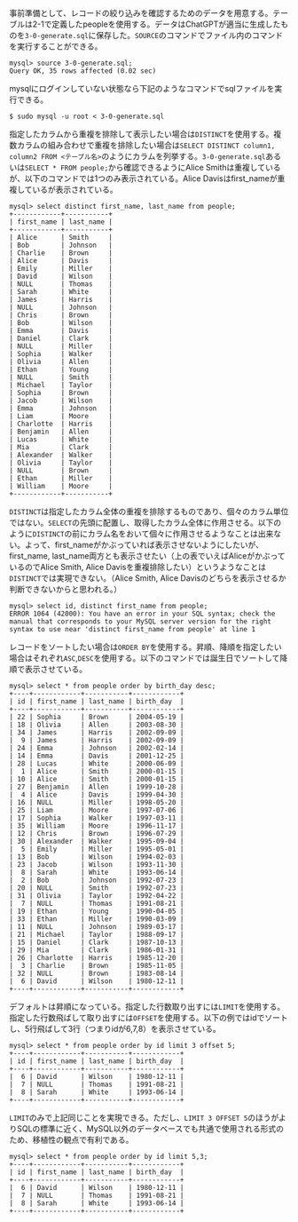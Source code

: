 事前準備として、レコードの絞り込みを確認するためのデータを用意する。テーブルは2-1で定義したpeopleを使用する。データはChatGPTが適当に生成したものを`3-0-generate.sql`に保存した。`SOURCE`のコマンドでファイル内のコマンドを実行することができる。
```
mysql> source 3-0-generate.sql;
Query OK, 35 rows affected (0.02 sec)
```
mysqlにログインしていない状態なら下記のようなコマンドでsqlファイルを実行できる。
```
$ sudo mysql -u root < 3-0-generate.sql
```

指定したカラムから重複を排除して表示したい場合は`DISTINCT`を使用する。複数カラムの組み合わせで重複を排除したい場合は`SELECT DISTINCT column1, column2 FROM <テーブル名>`のようにカラムを列挙する。`3-0-generate.sql`あるいは`SELECT * FROM people;`から確認できるようにAlice Smithは重複しているが、以下のコマンドでは1つのみ表示されている。Alice Davisはfirst_nameが重複しているが表示されている。
```
mysql> select distinct first_name, last_name from people;
+------------+-----------+
| first_name | last_name |
+------------+-----------+
| Alice      | Smith     |
| Bob        | Johnson   |
| Charlie    | Brown     |
| Alice      | Davis     |
| Emily      | Miller    |
| David      | Wilson    |
| NULL       | Thomas    |
| Sarah      | White     |
| James      | Harris    |
| NULL       | Johnson   |
| Chris      | Brown     |
| Bob        | Wilson    |
| Emma       | Davis     |
| Daniel     | Clark     |
| NULL       | Miller    |
| Sophia     | Walker    |
| Olivia     | Allen     |
| Ethan      | Young     |
| NULL       | Smith     |
| Michael    | Taylor    |
| Sophia     | Brown     |
| Jacob      | Wilson    |
| Emma       | Johnson   |
| Liam       | Moore     |
| Charlotte  | Harris    |
| Benjamin   | Allen     |
| Lucas      | White     |
| Mia        | Clark     |
| Alexander  | Walker    |
| Olivia     | Taylor    |
| NULL       | Brown     |
| Ethan      | Miller    |
| William    | Moore     |
+------------+-----------+
```
`DISTINCT`は指定したカラム全体の重複を排除するものであり、個々のカラム単位ではない。`SELECT`の先頭に配置し、取得したカラム全体に作用させる。以下のように`DISTINCT`の前にカラム名をおいて個々に作用させるようなことは出来ない。よって、first_nameがかぶっていれば表示させないようにしたいが、first_name, last_name両方とも表示させたい（上の表でいえばAliceがかぶっているのでAlice Smith, Alice Davisを重複排除したい）というようなことは`DISTINCT`では実現できない。（Alice Smith, Alice Davisのどちらを表示させるか判断できないからと思われる。）
```
mysql> select id, distinct first_name from people;
ERROR 1064 (42000): You have an error in your SQL syntax; check the manual that corresponds to your MySQL server version for the right syntax to use near 'distinct first_name from people' at line 1
```
レコードをソートしたい場合は`ORDER BY`を使用する。昇順、降順を指定したい場合はそれぞれ`ASC`,`DESC`を使用する。以下のコマンドでは誕生日でソートして降順で表示させている。
```
mysql> select * from people order by birth_day desc;
+----+------------+-----------+------------+
| id | first_name | last_name | birth_day  |
+----+------------+-----------+------------+
| 22 | Sophia     | Brown     | 2004-05-19 |
| 18 | Olivia     | Allen     | 2003-08-30 |
| 34 | James      | Harris    | 2002-09-09 |
|  9 | James      | Harris    | 2002-09-09 |
| 24 | Emma       | Johnson   | 2002-02-14 |
| 14 | Emma       | Davis     | 2001-12-25 |
| 28 | Lucas      | White     | 2000-06-09 |
|  1 | Alice      | Smith     | 2000-01-15 |
| 10 | Alice      | Smith     | 2000-01-15 |
| 27 | Benjamin   | Allen     | 1999-10-28 |
|  4 | Alice      | Davis     | 1999-04-30 |
| 16 | NULL       | Miller    | 1998-05-20 |
| 25 | Liam       | Moore     | 1997-07-06 |
| 17 | Sophia     | Walker    | 1997-03-11 |
| 35 | William    | Moore     | 1996-11-17 |
| 12 | Chris      | Brown     | 1996-07-29 |
| 30 | Alexander  | Walker    | 1995-09-04 |
|  5 | Emily      | Miller    | 1995-05-01 |
| 13 | Bob        | Wilson    | 1994-02-03 |
| 23 | Jacob      | Wilson    | 1993-11-30 |
|  8 | Sarah      | White     | 1993-06-14 |
|  2 | Bob        | Johnson   | 1992-07-23 |
| 20 | NULL       | Smith     | 1992-07-23 |
| 31 | Olivia     | Taylor    | 1992-04-22 |
|  7 | NULL       | Thomas    | 1991-08-21 |
| 19 | Ethan      | Young     | 1990-04-05 |
| 33 | Ethan      | Miller    | 1990-03-09 |
| 11 | NULL       | Johnson   | 1989-03-17 |
| 21 | Michael    | Taylor    | 1988-09-17 |
| 15 | Daniel     | Clark     | 1987-10-13 |
| 29 | Mia        | Clark     | 1986-01-31 |
| 26 | Charlotte  | Harris    | 1985-12-20 |
|  3 | Charlie    | Brown     | 1985-11-05 |
| 32 | NULL       | Brown     | 1983-08-14 |
|  6 | David      | Wilson    | 1980-12-11 |
+----+------------+-----------+------------+
```
デフォルトは昇順になっている。指定した行数取り出すには`LIMIT`を使用する。指定した行数飛ばして取り出すには`OFFSET`を使用する。以下の例ではidでソートし、5行飛ばして3行（つまりidが6,7,8）を表示させている。
```
mysql> select * from people order by id limit 3 offset 5;
+----+------------+-----------+------------+
| id | first_name | last_name | birth_day  |
+----+------------+-----------+------------+
|  6 | David      | Wilson    | 1980-12-11 |
|  7 | NULL       | Thomas    | 1991-08-21 |
|  8 | Sarah      | White     | 1993-06-14 |
+----+------------+-----------+------------+
```
`LIMIT`のみで上記同じことを実現できる。ただし、`LIMIT 3 OFFSET 5`のほうがよりSQLの標準に近く、MySQL以外のデータベースでも共通で使用される形式のため、移植性の観点で有利である。
```
mysql> select * from people order by id limit 5,3;
+----+------------+-----------+------------+
| id | first_name | last_name | birth_day  |
+----+------------+-----------+------------+
|  6 | David      | Wilson    | 1980-12-11 |
|  7 | NULL       | Thomas    | 1991-08-21 |
|  8 | Sarah      | White     | 1993-06-14 |
+----+------------+-----------+------------+
```